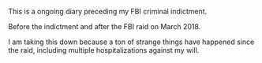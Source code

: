 This is a ongoing diary preceding my FBI criminal indictment.

Before the indictment and after the FBI raid on March 2018.

I am taking this down because a ton of strange things have happened since the raid, including multiple hospitalizations against my will.
